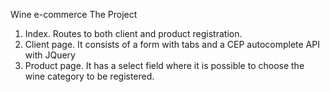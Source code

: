 Wine e-commerce
The Project
1. Index.  Routes to both client and product registration.
2. Client page. It consists of a form with tabs and a CEP autocomplete API with JQuery
3. Product page. It has a select field where it is possible to choose the wine category to be registered. 
